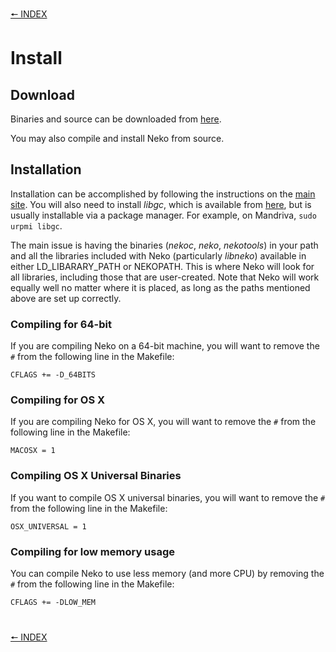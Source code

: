 [🠔 INDEX](index.md)
#

# Install

## Download

Binaries and source can be downloaded from [here](http://nekovm.org/download).

You may also compile and install Neko from source.

## Installation

Installation can be accomplished by following the instructions on the [main site](https://nekovm.org/doc/begin/). You will also need to install *libgc*, which is available from [here](http://www.hpl.hp.com/personal/Hans_Boehm/gc/), but is usually installable via a package manager. For example, on Mandriva, `sudo urpmi libgc`.

The main issue is having the binaries (*nekoc*, *neko*, *nekotools*) in your path and all the libraries included with Neko (particularly *libneko*) available in either LD\_LIBARARY\_PATH or NEKOPATH. This is where Neko will look for all libraries, including those that are user-created. Note that Neko will work equally well no matter where it is placed, as long as the paths mentioned above are set up correctly.

### Compiling for 64-bit

If you are compiling Neko on a 64-bit machine, you will want to remove the `#` from the following line in the Makefile:

`CFLAGS += -D_64BITS`

### Compiling for OS X

If you are compiling Neko for OS X, you will want to remove the `#` from the following line in the Makefile:

`MACOSX = 1`

### Compiling OS X Universal Binaries

If you want to compile OS X universal binaries, you will want to remove the `#` from the following line in the Makefile:

`OSX_UNIVERSAL = 1`

### Compiling for low memory usage

You can compile Neko to use less memory (and more CPU) by removing the `#` from the following line in the Makefile:

`CFLAGS += -DLOW_MEM`

#
[🠔 INDEX](index.md)